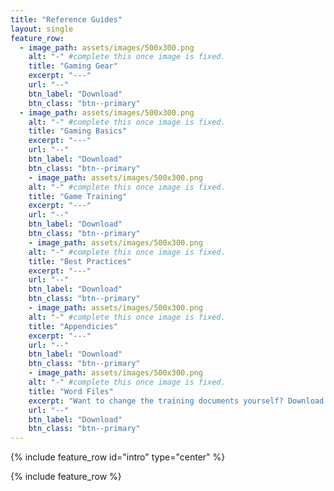 ```yaml
---
title: "Reference Guides"
layout: single
feature_row:
  - image_path: assets/images/500x300.png
    alt: "-" #complete this once image is fixed.
    title: "Gaming Gear"
    excerpt: "---"
    url: "--"
    btn_label: "Download"
    btn_class: "btn--primary"
  - image_path: assets/images/500x300.png
    alt: "-" #complete this once image is fixed.
    title: "Gaming Basics"
    excerpt: "---"
    url: "--"
    btn_label: "Download"
    btn_class: "btn--primary"
    - image_path: assets/images/500x300.png
    alt: "-" #complete this once image is fixed.
    title: "Game Training"
    excerpt: "---"
    url: "--"
    btn_label: "Download"
    btn_class: "btn--primary"
    - image_path: assets/images/500x300.png
    alt: "-" #complete this once image is fixed.
    title: "Best Practices"
    excerpt: "---"
    url: "--"
    btn_label: "Download"
    btn_class: "btn--primary"
    - image_path: assets/images/500x300.png
    alt: "-" #complete this once image is fixed.
    title: "Appendicies"
    excerpt: "---"
    url: "--"
    btn_label: "Download"
    btn_class: "btn--primary"
    - image_path: assets/images/500x300.png
    alt: "-" #complete this once image is fixed.
    title: "Word Files"
    excerpt: "Want to change the training documents yourself? Download the Word files."
    url: "--"
    btn_label: "Download"
    btn_class: "btn--primary"
---
```


{% include feature_row id="intro" type="center" %}

{% include feature_row %}

